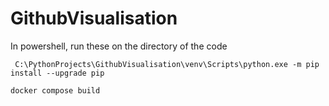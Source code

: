 # GithubVisualisation

In powershell, run these on the directory of the code
```
 C:\PythonProjects\GithubVisualisation\venv\Scripts\python.exe -m pip install --upgrade pip
 
docker compose build
```


